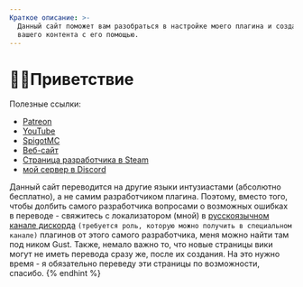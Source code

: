 ```yaml
---
Краткое описание: >-
  Данный сайт поможет вам разобраться в настройке моего плагина и создании
  вашего контента с его помощью.
---
```


# 👋🏻Приветствие

Полезные ссылки:

* [Patreon](http://patreon.com/lonedev)
* [YouTube](http://youtube.com/lonedev)
* [SpigotMC](https://www.spigotmc.org/members/lonedev.88296/#resources)
* [Веб-сайт](https://www.matteodev.it/)
* [Страница разработчика в Steam](https://store.steampowered.com/developer/LoneDev/)
* [мой сервер в Discord](https://discord.gg/4dfnpUK)


Данный сайт переводится на другие языки интузиастами \(абсолютно бесплатно\), а не самим разработчиком плагина. Поэтому, вместо того, чтобы долбить самого разработчика вопросами о возможных ошибках в переводе - свяжитесь с локализатором \(мной\) в [русскоязычном канале дискорда](https://discord.gg/gHZmHBW4zm) `(требуется роль, которую можно получить в специальном канале)` плагинов от этого самого разработчика, меня можно найти там под ником Gust. Также, немало важно то, что новые страницы вики могут не иметь перевода сразу же, после их создания. На это нужно время - я обязательно переведу эти страницы по возможности, спасибо.
{% endhint %}

